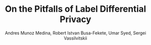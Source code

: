 ---
paperId: 10
author: Andres Munoz Medina, Robert Istvan Busa-Fekete, Umar Syed, Sergei Vassilvitskii
publicationauthor: Munoz Medina, A. et al.
title: On the Pitfalls of Label Differential Privacy
pdf: --
poster: Poster_Andres_Munoz.pdf
alt: --
type: Poster
topic: FAT
link: --
conference: neurips
year: 2021
tags: neurips-2021
location: Virtual
---